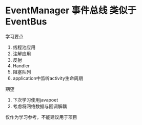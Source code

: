 #  EventManager 事件总线  类似于EventBus

学习要点
1. 线程池应用
2. 注解应用
3. 反射
4. Handler
5. 阻塞队列
6. application中监听activity生命周期

期望
1. 下次学习使用javapoet
2. 考虑将网络数据与回调解耦

   
仅作为学习参考，不能建议用于项目